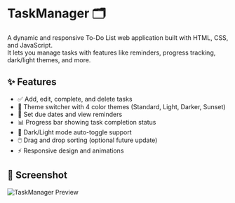 # TaskManager 🗂️

A dynamic and responsive To-Do List web application built with HTML, CSS, and JavaScript.  
It lets you manage tasks with features like reminders, progress tracking, dark/light themes, and more.

## ✨ Features

- ✅ Add, edit, complete, and delete tasks
- 🎨 Theme switcher with 4 color themes (Standard, Light, Darker, Sunset)
- 📅 Set due dates and view reminders
- 📊 Progress bar showing task completion status
- 🌙 Dark/Light mode auto-toggle support
- 🖱️ Drag and drop sorting (optional future update)
- ⚡ Responsive design and animations

## 📸 Screenshot

![TaskManager Preview](assets/preview.png)


